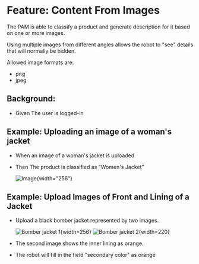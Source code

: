 # Feature: Content From Images

The PAM is able to classify a product and generate description for it based on one or more images.

Using multiple images from different angles allows the robot to "see" details that will normally be hidden.

Allowed image formats are:

- png
- jpeg

## Background:

* Given The user is logged-in

## Example: Uploading an image of a woman's jacket

* When an image of a woman's jacket is uploaded
* Then The product is classified as "Women's Jacket"

  ![Image](img/woman_jacket.png){width="256"}

## Example: Upload Images of Front and Lining of a Jacket

* Upload a black bomber jacket represented by two images.

  ![Bomber jacket 1](img/bomber.png){width=256}
  ![Bomber jacket 2](img/bomber_2.png){width=220}

* The second image shows the inner lining as orange.
* The robot will fill in the field "secondary color" as orange
